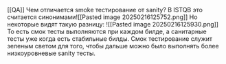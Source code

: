 [[QA]]
Чем отличается smoke тестирование от sanity? В ISTQB это считается синонимами![[Pasted image 20250216125752.png]]
Но некоторые видят такую разницу:
![[Pasted image 20250216125930.png]]
То есть смок тесты выполняются при каждом билде, а санитарные тесты уже когда есть стабильные билды. Смок тестирование служит зеленым светом для того, чтобы дальше можно было выполнять более низкоуровневые sanity тесты. 